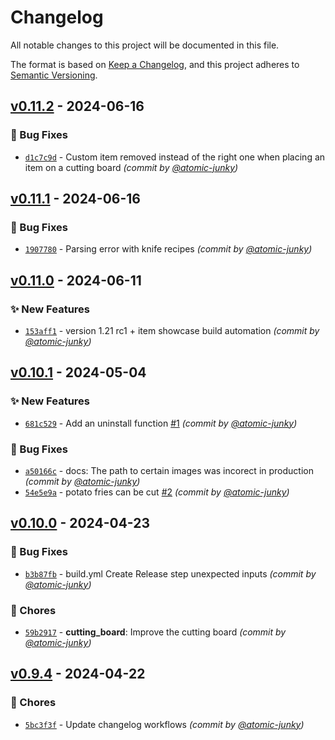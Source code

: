 # Changelog

All notable changes to this project will be documented in this file.

The format is based on [Keep a Changelog](https://keepachangelog.com/en/1.1.0/),
and this project adheres to [Semantic Versioning](https://semver.org/spec/v2.0.0.html).
## [v0.11.2] - 2024-06-16
### :bug: Bug Fixes
- [`d1c7c9d`](https://github.com/atomic-junky/tasty-supplies/commit/d1c7c9d9ef9b0c07f3de7337486c8a5c16e5c49e) - Custom item removed instead of the right one when placing an item on a cutting board *(commit by [@atomic-junky](https://github.com/atomic-junky))*


## [v0.11.1] - 2024-06-16
### :bug: Bug Fixes
- [`1907780`](https://github.com/atomic-junky/tasty-supplies/commit/19077806a9d3a57bf94489f26106b0989d1aad0f) - Parsing error with knife recipes *(commit by [@atomic-junky](https://github.com/atomic-junky))*


## [v0.11.0] - 2024-06-11
### :sparkles: New Features
- [`153aff1`](https://github.com/atomic-junky/tasty-supplies/commit/153aff1243ee3cc91528e3996e0c3ca3c6ebf33f) - version 1.21 rc1 + item showcase build automation *(commit by [@atomic-junky](https://github.com/atomic-junky))*


## [v0.10.1] - 2024-05-04
### :sparkles: New Features
- [`681c529`](https://github.com/atomic-junky/tasty-supplies/commit/681c52989f3176b2ac0aed3a4957e495dee06fa6) - Add an uninstall function [#1](https://github.com/atomic-junky/tasty-supplies/pull/1) *(commit by [@atomic-junky](https://github.com/atomic-junky))*

### :bug: Bug Fixes
- [`a50166c`](https://github.com/atomic-junky/tasty-supplies/commit/a50166c878cd378ab6c4dfd92ad80117e2afdead) - docs: The path to certain images was incorect in production *(commit by [@atomic-junky](https://github.com/atomic-junky))*
- [`54e5e9a`](https://github.com/atomic-junky/tasty-supplies/commit/54e5e9aef5aba5ca3b0d48828731c3a362e180d4) - potato fries can be cut [#2](https://github.com/atomic-junky/tasty-supplies/pull/2) *(commit by [@atomic-junky](https://github.com/atomic-junky))*


## [v0.10.0] - 2024-04-23
### :bug: Bug Fixes
- [`b3b87fb`](https://github.com/atomic-junky/tasty-supplies/commit/b3b87fbec7c80dcf96caa165e422d18116df1cd1) - build.yml Create Release step unexpected inputs *(commit by [@atomic-junky](https://github.com/atomic-junky))*

### :wrench: Chores
- [`59b2917`](https://github.com/atomic-junky/tasty-supplies/commit/59b29171f8dcadd036be678fc224d47089029381) - **cutting_board**: Improve the cutting board *(commit by [@atomic-junky](https://github.com/atomic-junky))*


## [v0.9.4] - 2024-04-22
### :wrench: Chores
- [`5bc3f3f`](https://github.com/atomic-junky/tasty-supplies/commit/5bc3f3f820c02e12b7975bf7a08a5449b6feec22) - Update changelog workflows *(commit by [@atomic-junky](https://github.com/atomic-junky))*


[v0.9.4]: https://github.com/atomic-junky/tasty-supplies/compare/v0.9.3...v0.9.4
[v0.10.0]: https://github.com/atomic-junky/tasty-supplies/compare/v0.9.4...v0.10.0
[v0.10.1]: https://github.com/atomic-junky/tasty-supplies/compare/v0.10.0...v0.10.1
[v0.11.0]: https://github.com/atomic-junky/tasty-supplies/compare/v0.10.1...v0.11.0
[v0.11.1]: https://github.com/atomic-junky/tasty-supplies/compare/v0.11.0...v0.11.1
[v0.11.2]: https://github.com/atomic-junky/tasty-supplies/compare/v0.11.1...v0.11.2
